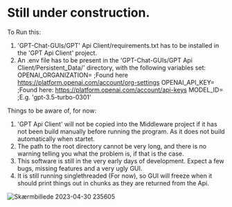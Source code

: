 # Still under construction.

To Run this:
   1) 'GPT-Chat-GUIs/GPT' Api Client/requirements.txt has to be installed in the 'GPT Api Client' project.
   2) An .env file has to be present in the 'GPT-Chat-GUIs/GPT Api Client/Persistent_Data/' directory, with the following variables set:
       OPENAI_ORGANIZATION= ;Found here https://platform.openai.com/account/org-settings
       OPENAI_API_KEY= ;Found here: https://platform.openai.com/account/api-keys
       MODEL_ID= ;E.g. 'gpt-3.5-turbo-0301'
       
Things to be aware of, for now:
   1) 'GPT Api Client' will not be copied into the Middleware project if it has not been build manually before running the program. As it does not build automatically when           startet.
   2) The path to the root directory cannot be very long, and there is no warning telling you what the problem is, if that is the case.
   3) This software is still in the very early days of development. Expect a few bugs, missing features and a very ugly GUI.
   4) It is still running singlethreaded (For now), so GUI will freeze when it should print things out in chunks as they are returned from the Api.
      
![Skærmbillede 2023-04-30 235605](https://user-images.githubusercontent.com/85315025/235378010-5202531f-8d0e-4263-aeae-f42fe33aa95f.png)
